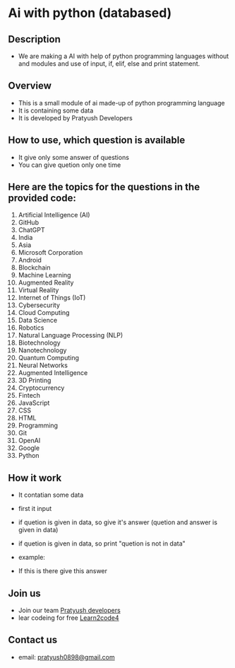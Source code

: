 # Ai with python (databased)

## Description
* We are making a AI with help of python programming languages without and modules and use of input, if, elif, else and print statement.

## Overview

* This is a small module of ai made-up of python programming language
* It is containing some data
* It is developed by Pratyush Developers

## How to use, which question is available
* It give only some answer of questions
* You can give quetion only one time

## Here are the topics for the questions in the provided code:

1. Artificial Intelligence (AI)
2. GitHub
3. ChatGPT
4. India
5. Asia
6. Microsoft Corporation
7. Android
8. Blockchain
9. Machine Learning
10. Augmented Reality
11. Virtual Reality
12. Internet of Things (IoT)
13. Cybersecurity
14. Cloud Computing
15. Data Science
16. Robotics
17. Natural Language Processing (NLP)
18. Biotechnology
19. Nanotechnology
20. Quantum Computing
21. Neural Networks
22. Augmented Intelligence
23. 3D Printing
24. Cryptocurrency
25. Fintech
26. JavaScript
27. CSS
28. HTML
29. Programming
30. Git
31. OpenAI
32. Google
33. Python

## How it work
* It contatian some data
* first it input
* if quetion is given in data, so give it's answer (quetion and answer is given in data)
*  if quetion is given in data, so print "quetion is not in data"

* example:
* If this is there give this answer

## Join us
* Join our team [Pratyush developers](pratyushdevs.wordpress.com)
* lear codeing for free [Learn2code4](learn2code4.wordpress.com)

## Contact us
* email: pratyush0898@gmail.com
